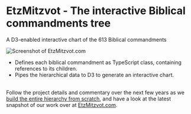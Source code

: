 # EtzMitzvot - The interactive Biblical commandments tree 
A D3-enabled interactive chart of the 613 Biblical commandments

<img src="http://i.imgur.com/S7m9nKP.png" alt="Screenshot of EtzMitzvot.com" />

<ul>
<li>Defines each biblical commandment as TypeScript class, containing references to its children. </li>
<li>Pipes the hierarchical data to D3 to generate an interactive chart.</li>
</ul>
<p><br /> Follow the project details and commentary over the next few years as we <a href="http://judahgabriel.blogspot.com/search/label/commandments%20hierarchy"> build the entire hierarchy from scratch</a>, and have a look at the latest snapshot of our work over at <a href="http://etzmitzvot.com">EtzMitzvot.com</a>.</p>
